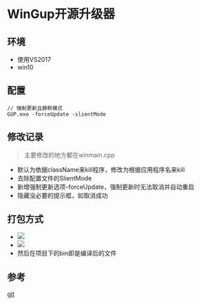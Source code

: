 # WinGup开源升级器

## 环境
- 使用VS2017
- win10



## 配置

```
// 强制更新且静默模式
GUP.exe -forceUpdate -slientMode 
```





## 修改记录
> 主要修改的地方都在winmain.cpp
- 默认为依据className来kill程序，修改为根据应用程序名来kill
- 去除配置文件的SlientMode
- 新增强制更新选项-forceUpdate，强制更新时无法取消并自动重启
- 隐藏没必要的提示框，如取消成功

## 打包方式
- ![](README_files/1.jpg)
- ![](README_files/2.jpg)
- 然后在项目下的bin即是编译后的文件

## 参考
[git](https://github.com/yousiqi/wingup)
